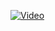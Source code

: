 [![Video](https://img.youtube.com/vi/v=x-VCrFGGo5o/hqdefault.jpg)](https://www.youtube.com/watch?v=v=x-VCrFGGo5o)

